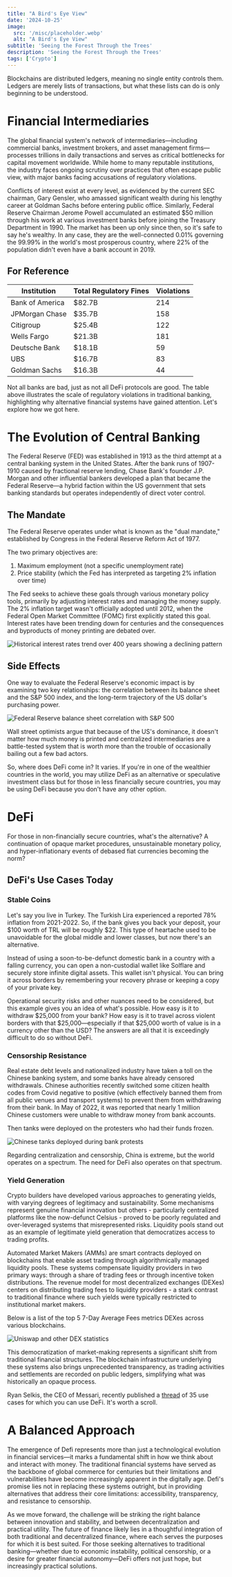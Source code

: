 ```yaml
---
title: "A Bird's Eye View"
date: '2024-10-25'
image:
  src: '/misc/placeholder.webp'
  alt: "A Bird's Eye View"
subtitle: 'Seeing the Forest Through the Trees'
description: 'Seeing the Forest Through the Trees'
tags: ['Crypto']
---
```


<div className="tldrSection">
  Blockchains are distributed ledgers, meaning no single entity controls them. Ledgers are merely lists of transactions, but what these lists can do is only beginning to be understood.
</div>

# Financial Intermediaries

The global financial system's network of intermediaries—including commercial banks, investment brokers, and asset management firms—processes trillions in daily transactions and serves as critical bottlenecks for capital movement worldwide. While home to many reputable institutions, the industry faces ongoing scrutiny over practices that often escape public view, with major banks facing accusations of regulatory violations.

Conflicts of interest exist at every level, as evidenced by the current SEC chairman, Gary Gensler, who amassed significant wealth during his lengthy career at Goldman Sachs before entering public office. Similarly, Federal Reserve Chairman Jerome Powell accumulated an estimated $50 million through his work at various investment banks before joining the Treasury Department in 1990. The market has been up only since then, so it's safe to say he's wealthy. In any case, they are the well-connected 0.01% governing the 99.99% in the world's most prosperous country, where 22% of the population didn't even have a bank account in 2019.

## For Reference

| Institution | Total Regulatory Fines | Violations |
|------------|----------------------|------------|
| Bank of America | $82.7B | 214 |
| JPMorgan Chase | $35.7B | 158 |
| Citigroup | $25.4B | 122 |
| Wells Fargo | $21.3B | 181 |
| Deutsche Bank | $18.1B | 59 |
| UBS | $16.7B | 83 |
| Goldman Sachs | $16.3B | 44 |

Not all banks are bad, just as not all DeFi protocols are good. The table above illustrates the scale of regulatory violations in traditional banking, highlighting why alternative financial systems have gained attention. Let's explore how we got here.

# The Evolution of Central Banking

The Federal Reserve (FED) was established in 1913 as the third attempt at a central banking system in the United States. After the bank runs of 1907-1910 caused by fractional reserve lending, Chase Bank's founder J.P. Morgan and other influential bankers developed a plan that became the Federal Reserve—a hybrid faction within the US government that sets banking standards but operates independently of direct voter control.

## The Mandate

The Federal Reserve operates under what is known as the "dual mandate," established by Congress in the Federal Reserve Reform Act of 1977.

The two primary objectives are:

1. Maximum employment (not a specific unemployment rate)
2. Price stability (which the Fed has interpreted as targeting 2% inflation over time)

The Fed seeks to achieve these goals through various monetary policy tools, primarily by adjusting interest rates and managing the money supply. The 2% inflation target wasn't officially adopted until 2012, when the Federal Open Market Committee (FOMC) first explicitly stated this goal. Interest rates have been trending down for centuries and the consequences and byproducts of money printing are debated over.

![Historical interest rates trend over 400 years showing a declining pattern](/images/400y-interest.webp)

## Side Effects

One way to evaluate the Federal Reserve's economic impact is by examining two key relationships: the correlation between its balance sheet and the S&P 500 index, and the long-term trajectory of the US dollar's purchasing power.

![Federal Reserve balance sheet correlation with S&P 500](/images/fed-sp.webp)

Wall street optimists argue that because of the US's dominance, it doesn't matter how much money is printed and centralized intermediaries are a battle-tested system that is worth more than the trouble of occasionally bailing out a few bad actors.

So, where does DeFi come in? It varies. If you're in one of the wealthier countries in the world, you may utilize DeFi as an alternative or speculative investment class but for those in less financially secure countries, you may be using DeFi because you don't have any other option.

# DeFi

For those in non-financially secure countries, what's the alternative? A continuation of opaque market procedures, unsustainable monetary policy, and hyper-inflationary events of debased fiat currencies becoming the norm?

## DeFi's Use Cases Today

### Stable Coins

Let's say you live in Turkey. The Turkish Lira experienced a reported 78% inflation from 2021-2022. So, if the bank gives you back your deposit, your $100 worth of TRL will be roughly $22. This type of heartache used to be unavoidable for the global middle and lower classes, but now there's an alternative.

Instead of using a soon-to-be-defunct domestic bank in a country with a falling currency, you can open a non-custodial wallet like Solflare and securely store infinite digital assets. This wallet isn't physical. You can bring it across borders by remembering your recovery phrase or keeping a copy of your private key.

Operational security risks and other nuances need to be considered, but this example gives you an idea of what's possible. How easy is it to withdraw $25,000 from your bank? How easy is it to travel across violent borders with that $25,000—especially if that $25,000 worth of value is in a currency other than the USD? The answers are all that it is exceedingly difficult to do so without DeFi.

### Censorship Resistance

Real estate debt levels and nationalized industry have taken a toll on the Chinese banking system, and some banks have already censored withdrawals. Chinese authorities recently switched some citizen health codes from Covid negative to positive (which effectively banned them from all public venues and transport systems) to prevent them from withdrawing from their bank. In May of 2022, it was reported that nearly 1 million Chinese customers were unable to withdraw money from bank accounts.

Then tanks were deployed on the protesters who had their funds frozen.

![Chinese tanks deployed during bank protests](/images/tank-webp.png)

Regarding centralization and censorship, China is extreme, but the world operates on a spectrum. The need for DeFi also operates on that spectrum.

### Yield Generation

Crypto builders have developed various approaches to generating yields, with varying degrees of legitimacy and sustainability. Some mechanisms represent genuine financial innovation but others - particularly centralized platforms like the now-defunct Celsius - proved to be poorly regulated and over-leveraged systems that misrepresented risks. Liquidity pools stand out as an example of legitimate yield generation that democratizes access to trading profits.

Automated Market Makers (AMMs) are smart contracts deployed on blockchains that enable asset trading through algorithmically managed liquidity pools. These systems compensate liquidity providers in two primary ways: through a share of trading fees or through incentive token distributions. The revenue model for most decentralized exchanges (DEXes) centers on distributing trading fees to liquidity providers - a stark contrast to traditional finance where such yields were typically restricted to institutional market makers.

Below is a list of the top 5 7-Day Average Fees metrics DEXes across various blockchains.

![Uniswap and other DEX statistics](/images/uniswap.webp)

This democratization of market-making represents a significant shift from traditional financial structures. The blockchain infrastructure underlying these systems also brings unprecedented transparency, as trading activities and settlements are recorded on public ledgers, simplifying what was historically an opaque process.

Ryan Selkis, the CEO of Messari, recently published a [thread](https://twitter.com/twobitidiot/status/1551874256761659393?s=20&t=cDNrQAr0FsQJXotpRolEAA) of 35 use cases for which you can use DeFi. It's worth a scroll.

# A Balanced Approach

The emergence of Defi represents more than just a technological evolution in financial services—it marks a fundamental shift in how we think about and interact with money. The traditional financial systems have served as the backbone of global commerce for centuries but their limitations and vulnerabilities have become increasingly apparent in the digitally age. Defi's promise lies not in replacing these systems outright, but in providing alternatives that address their core limitations: accessibility, transparency, and resistance to censorship.

As we move forward, the challenge will be striking the right balance between innovation and stability, and between decentralization and practical utility. The future of finance likely lies in a thoughtful integration of both traditional and decentralized finance, where each serves the purposes for which it is best suited. For those seeking alternatives to traditional banking—whether due to economic instability, political censorship, or a desire for greater financial autonomy—DeFi offers not just hope, but increasingly practical solutions.
